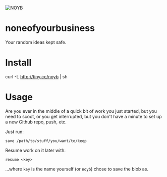 ![NOYB](http://chart.googleapis.com/chart?cht=qr&chs=150x150&choe=UTF-8&chld=H&chl=http://tiny.cc/noyb)

noneofyourbusiness
==================

Your random ideas kept safe.

Install
=======

curl -L http://tiny.cc/noyb | sh

Usage
=====

Are you ever in the middle of a quick bit of work you just started, but you need to scoot, or you get interrupted, but you don't have a minute to set up a new Github repo, push, etc.

Just run:

    save /path/to/stuff/you/want/to/keep

Resume work on it later with:

	resume <key>

...where ```key``` is the name yourself (or ```noyb```) chose to save the blob as.


